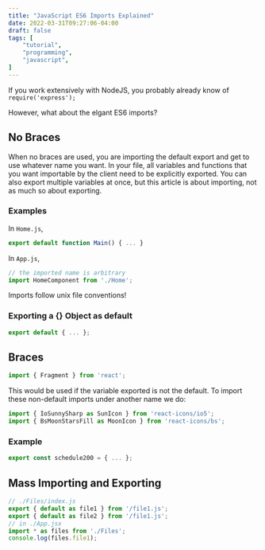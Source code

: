 ```yaml
---
title: "JavaScript ES6 Imports Explained"
date: 2022-03-31T09:27:06-04:00
draft: false
tags: [
    "tutorial",
    "programming",
    "javascript",
]
---
```


If you work extensively with NodeJS, you probably already know of `require('express');`

However, what about the elgant ES6 imports?

## No Braces

When no braces are used, you are importing the default export and
get to use whatever name you want. In your file, all variables and functions
that you want importable by the client need to be explicitly exported.
You can also export multiple variables at once, but this article is about importing,
not as much so about exporting.

### Examples

In `Home.js`,

```js
export default function Main() { ... }
```

In `App.js`,

```js
// the imported name is arbitrary
import HomeComponent from './Home';
```

Imports follow unix file conventions!

### Exporting a {} Object as default

```js
export default { ... };
```

## Braces

```js
import { Fragment } from 'react';
```

This would be used if the variable exported is not the default. To import
these non-default imports under another name we do:

```js
import { IoSunnySharp as SunIcon } from 'react-icons/io5';
import { BsMoonStarsFill as MoonIcon } from 'react-icons/bs';
```

### Example

```js
export const schedule200 = { ... };
```

## Mass Importing and Exporting

```js
// ./Files/index.js
export { default as file1 } from '/file1.js';
export { default as file2 } from '/file1.js';
// in ./App.jsx
import * as files from './Files';
console.log(files.file1);
```
